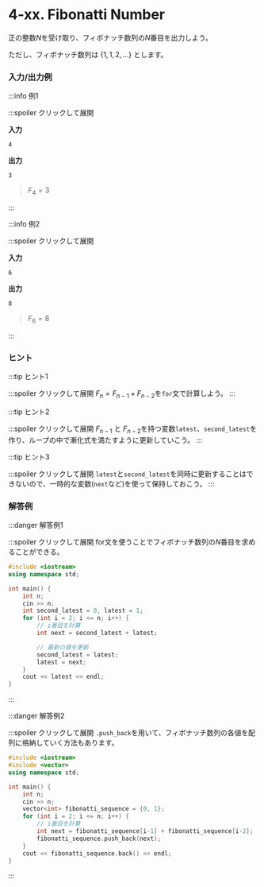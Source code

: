 # 4-xx. Fibonatti Number

正の整数$N$を受け取り、フィボナッチ数列の$N$番目を出力しよう。

ただし、フィボナッチ数列は $\{1,1,2,...\}$ とします。

### 入力/出力例

:::info 例1

:::spoiler クリックして展開

**入力**

```
4
```

**出力**

```
3
```

> $F_4 = 3$

:::

:::info 例2

:::spoiler クリックして展開

**入力**

```
6
```

**出力**

```
8
```

> $F_6 = 8$

:::


### ヒント

:::tip ヒント1

:::spoiler クリックして展開
$F_{n}=F_{n-1}+F_{n-2}$を`for`文で計算しよう。
:::

:::tip ヒント2

:::spoiler クリックして展開
$F_{n-1}$ と $F_{n-2}$を持つ変数`latest`、`second_latest`を作り、ループの中で漸化式を満たすように更新していこう。
:::

:::tip ヒント3

:::spoiler クリックして展開
`latest`と`second_latest`を同時に更新することはできないので、一時的な変数(`next`など)を使って保持しておこう。
:::

### 解答例

:::danger 解答例1

:::spoiler クリックして展開
for文を使うことでフィボナッチ数列の$N$番目を求めることができる。

```cpp
#include <iostream>
using namespace std;

int main() {
    int n;
    cin >> n;
    int second_latest = 0, latest = 1;
    for (int i = 2; i <= n; i++) {
        // i番目を計算
        int next = second_latest + latest;

        // 最新の値を更新
        second_latest = latest;
        latest = next;
    }
    cout << latest << endl;
}
```

:::

:::danger 解答例2

:::spoiler クリックして展開
`.push_back`を用いて、フィボナッチ数列の各値を配列に格納していく方法もあります。

```cpp
#include <iostream>
#include <vector>
using namespace std;

int main() {
    int n;
    cin >> n;
    vector<int> fibonatti_sequence = {0, 1};
    for (int i = 2; i <= n; i++) {
        // i番目を計算
        int next = fibonatti_sequence[i-1] + fibonatti_sequence[i-2];
        fibonatti_sequence.push_back(next);
    }
    cout << fibonatti_sequence.back() << endl;
}
```
:::

